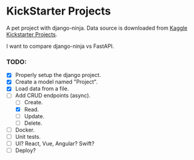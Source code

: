 # KickStarter Projects


A pet project with django-ninja.
Data source is downloaded from [Kaggle Kickstarter Projects](https://www.kaggle.com/datasets/ulrikthygepedersen/kickstarter-projects).

I want to compare django-ninja vs FastAPI.


### TODO:
- [x] Properly setup the django project.
- [x] Create a model named "Project".
- [x] Load data from a file.
- [ ] Add CRUD endpoints (async).
  - [ ] Create.
  - [x] Read.
  - [ ] Update.
  - [ ] Delete.
- [ ] Docker.
- [ ] Unit tests.
- [ ] UI? React, Vue, Angular? Swift?
- [ ] Deploy?
